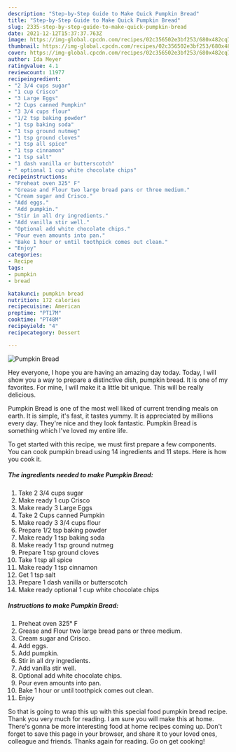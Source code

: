 ```yaml
---
description: "Step-by-Step Guide to Make Quick Pumpkin Bread"
title: "Step-by-Step Guide to Make Quick Pumpkin Bread"
slug: 2335-step-by-step-guide-to-make-quick-pumpkin-bread
date: 2021-12-12T15:37:37.763Z
image: https://img-global.cpcdn.com/recipes/02c356502e3bf253/680x482cq70/pumpkin-bread-recipe-main-photo.jpg
thumbnail: https://img-global.cpcdn.com/recipes/02c356502e3bf253/680x482cq70/pumpkin-bread-recipe-main-photo.jpg
cover: https://img-global.cpcdn.com/recipes/02c356502e3bf253/680x482cq70/pumpkin-bread-recipe-main-photo.jpg
author: Ida Meyer
ratingvalue: 4.1
reviewcount: 11977
recipeingredient:
- "2 3/4 cups sugar"
- "1 cup Crisco"
- "3 Large Eggs"
- "2 Cups canned Pumpkin"
- "3 3/4 cups flour"
- "1/2 tsp baking powder"
- "1 tsp baking soda"
- "1 tsp ground nutmeg"
- "1 tsp ground cloves"
- "1 tsp all spice"
- "1 tsp cinnamon"
- "1 tsp salt"
- "1 dash vanilla or butterscotch"
- " optional 1 cup white chocolate chips"
recipeinstructions:
- "Preheat oven 325° F"
- "Grease and Flour two large bread pans or three medium."
- "Cream sugar and Crisco."
- "Add eggs."
- "Add pumpkin."
- "Stir in all dry ingredients."
- "Add vanilla stir well."
- "Optional add white chocolate chips."
- "Pour even amounts into pan."
- "Bake 1 hour or until toothpick comes out clean."
- "Enjoy"
categories:
- Recipe
tags:
- pumpkin
- bread

katakunci: pumpkin bread 
nutrition: 172 calories
recipecuisine: American
preptime: "PT17M"
cooktime: "PT48M"
recipeyield: "4"
recipecategory: Dessert

---
```



![Pumpkin Bread](https://img-global.cpcdn.com/recipes/02c356502e3bf253/680x482cq70/pumpkin-bread-recipe-main-photo.jpg)

Hey everyone, I hope you are having an amazing day today. Today, I will show you a way to prepare a distinctive dish, pumpkin bread. It is one of my favorites. For mine, I will make it a little bit unique. This will be really delicious.

Pumpkin Bread is one of the most well liked of current trending meals on earth. It is simple, it's fast, it tastes yummy. It is appreciated by millions every day. They're nice and they look fantastic. Pumpkin Bread is something which I've loved my entire life.




To get started with this recipe, we must first prepare a few components. You can cook pumpkin bread using 14 ingredients and 11 steps. Here is how you cook it.

<!--inarticleads1-->

##### The ingredients needed to make Pumpkin Bread:

1. Take 2 3/4 cups sugar
1. Make ready 1 cup Crisco
1. Make ready 3 Large Eggs
1. Take 2 Cups canned Pumpkin
1. Make ready 3 3/4 cups flour
1. Prepare 1/2 tsp baking powder
1. Make ready 1 tsp baking soda
1. Make ready 1 tsp ground nutmeg
1. Prepare 1 tsp ground cloves
1. Take 1 tsp all spice
1. Make ready 1 tsp cinnamon
1. Get 1 tsp salt
1. Prepare 1 dash vanilla or butterscotch
1. Make ready  optional 1 cup white chocolate chips




<!--inarticleads2-->

##### Instructions to make Pumpkin Bread:

1. Preheat oven 325° F
1. Grease and Flour two large bread pans or three medium.
1. Cream sugar and Crisco.
1. Add eggs.
1. Add pumpkin.
1. Stir in all dry ingredients.
1. Add vanilla stir well.
1. Optional add white chocolate chips.
1. Pour even amounts into pan.
1. Bake 1 hour or until toothpick comes out clean.
1. Enjoy




So that is going to wrap this up with this special food pumpkin bread recipe. Thank you very much for reading. I am sure you will make this at home. There's gonna be more interesting food at home recipes coming up. Don't forget to save this page in your browser, and share it to your loved ones, colleague and friends. Thanks again for reading. Go on get cooking!

